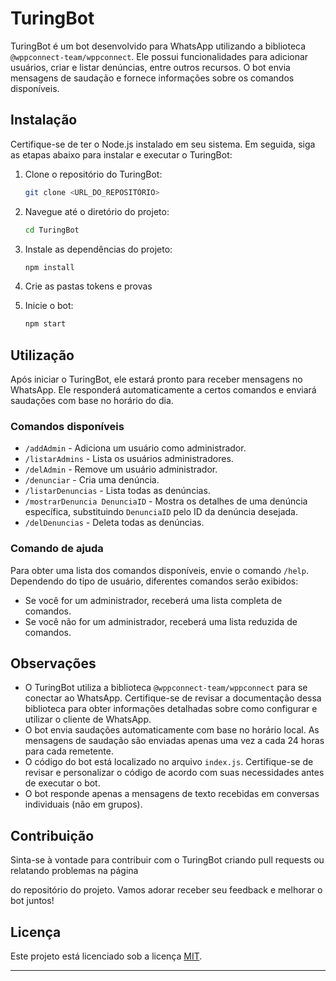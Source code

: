 # TuringBot

TuringBot é um bot desenvolvido para WhatsApp utilizando a biblioteca `@wppconnect-team/wppconnect`. Ele possui funcionalidades para adicionar usuários, criar e listar denúncias, entre outros recursos. O bot envia mensagens de saudação e fornece informações sobre os comandos disponíveis.

## Instalação

Certifique-se de ter o Node.js instalado em seu sistema. Em seguida, siga as etapas abaixo para instalar e executar o TuringBot:

1. Clone o repositório do TuringBot:

   ```bash
   git clone <URL_DO_REPOSITÓRIO>
   ```

2. Navegue até o diretório do projeto:

   ```bash
   cd TuringBot
   ```

3. Instale as dependências do projeto:

   ```bash
   npm install
   ```

4. Crie as pastas tokens e provas

5. Inicie o bot:

   ```bash
   npm start
   ```

## Utilização

Após iniciar o TuringBot, ele estará pronto para receber mensagens no WhatsApp. Ele responderá automaticamente a certos comandos e enviará saudações com base no horário do dia.

### Comandos disponíveis

- `/addAdmin` - Adiciona um usuário como administrador.
- `/listarAdmins` - Lista os usuários administradores.
- `/delAdmin` - Remove um usuário administrador.
- `/denunciar` - Cria uma denúncia.
- `/listarDenuncias` - Lista todas as denúncias.
- `/mostrarDenuncia DenunciaID` - Mostra os detalhes de uma denúncia específica, substituindo `DenunciaID` pelo ID da denúncia desejada.
- `/delDenuncias` - Deleta todas as denúncias.

### Comando de ajuda

Para obter uma lista dos comandos disponíveis, envie o comando `/help`. Dependendo do tipo de usuário, diferentes comandos serão exibidos:

- Se você for um administrador, receberá uma lista completa de comandos.
- Se você não for um administrador, receberá uma lista reduzida de comandos.

## Observações

- O TuringBot utiliza a biblioteca `@wppconnect-team/wppconnect` para se conectar ao WhatsApp. Certifique-se de revisar a documentação dessa biblioteca para obter informações detalhadas sobre como configurar e utilizar o cliente de WhatsApp.
- O bot envia saudações automaticamente com base no horário local. As mensagens de saudação são enviadas apenas uma vez a cada 24 horas para cada remetente.
- O código do bot está localizado no arquivo `index.js`. Certifique-se de revisar e personalizar o código de acordo com suas necessidades antes de executar o bot.
- O bot responde apenas a mensagens de texto recebidas em conversas individuais (não em grupos).

## Contribuição

Sinta-se à vontade para contribuir com o TuringBot criando pull requests ou relatando problemas na página

do repositório do projeto. Vamos adorar receber seu feedback e melhorar o bot juntos!

## Licença

Este projeto está licenciado sob a licença [MIT](https://opensource.org/licenses/MIT).

---
